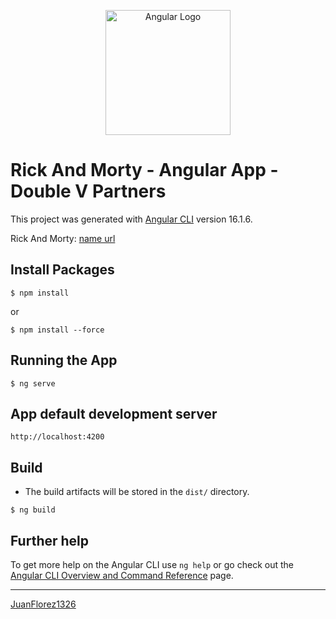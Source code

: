 <p align="center">
  <a href="https://angular.io/" target="blank"><img src="https://angular.io/assets/images/logos/angular/angular.svg" width="200" alt="Angular Logo" /></a>
</p>

# Rick And Morty - Angular App - Double V Partners
This project was generated with [Angular CLI](https://github.com/angular/angular-cli) version 16.1.6.

Rick And Morty: [name url](url)

## Install Packages

```
$ npm install
```
or
```
$ npm install --force
```

## Running the App

```
$ ng serve
```

## App default development server

```
http://localhost:4200
```

## Build

- The build artifacts will be stored in the `dist/` directory.

```
$ ng build
```

## Further help

To get more help on the Angular CLI use `ng help` or go check out the [Angular CLI Overview and Command Reference](https://angular.io/cli) page.

<hr/>

[JuanFlorez1326](https://github.com/JuanFlorez1326)
